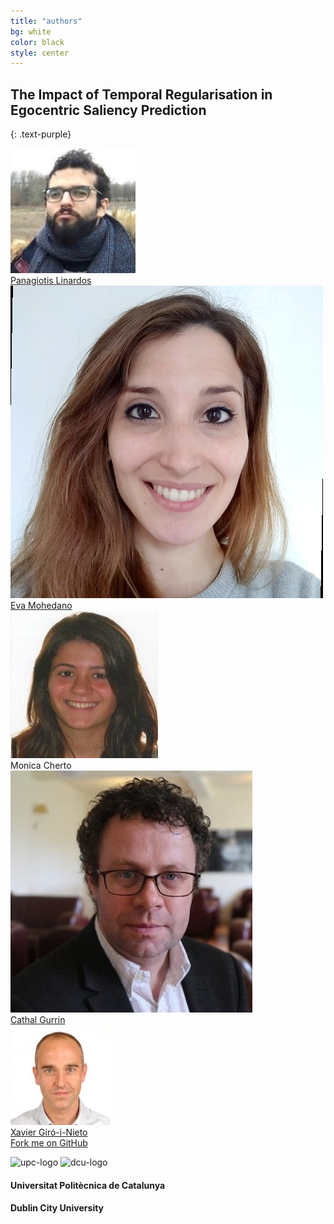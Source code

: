 ```yaml
---
title: "authors"
bg: white
color: black
style: center
---
```


## The Impact of Temporal Regularisation in Egocentric Saliency Prediction
{: .text-purple}

<div class="author">
    <a href="https://www.linkedin.com/in/akis-linardos-b84801140/" target="_blank">
      <div class="authorphoto"><img src="./assets/authors/AkisLinardos.jpg"></div>
      <div>Panagiotis Linardos</div>
    </a>
</div>
<div class="author">
    <a href="https://www.insight-centre.org/users/eva-mohedano/" target="_blank">
      <div class="authorphoto"><img src="./assets/authors/EvaMohedano.jpg"></div>
      <div>Eva Mohedano</div>
    </a>
</div>
<div class="author">
    <div class="authorphoto"><img src="./assets/authors/MonicaCherto.jpg"></div>
    <div>Monica Cherto</div>
</div>
<div class="author">
    <a href="http://www.computing.dcu.ie/%7Ecgurrin/" target="_blank">
      <div class="authorphoto"><img src="./assets/authors/CathalGurrin.jpg"></div>
      <div>Cathal Gurrin</div>
    </a>
</div>
<div class="author">
    <a href="https://imatge.upc.edu/web/people/xavier-giro" target="_blank">
      <div class="authorphoto"><img src="./assets/authors/XavierGiro.jpg"></div>
      <div>Xavier Giró-i-Nieto</div>
    </a>
</div>


<span id="forkongithub">
  <a href="{{ site.source_link }}" class="bg-blue">
    Fork me on GitHub
  </a>
</span>


![upc-logo](https://imatge.upc.edu/web/sites/default/files/UPC-SIMBOL-positiu-p3005%20%281%29.png)
![dcu-logo](https://upload.wikimedia.org/wikipedia/en/thumb/b/b2/Dublin_City_University_%28logo%29.png/225px-Dublin_City_University_%28logo%29.png)

#### Universitat Politècnica de Catalunya
#### Dublin City University
